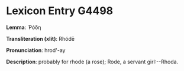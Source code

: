 # Lexicon Entry G4498

**Lemma**: Ῥόδη

**Transliteration (xlit)**: Rhódē

**Pronunciation**: hrod'-ay

**Description**:
probably for rhode (a rose); Rode, a servant girl:--Rhoda.
